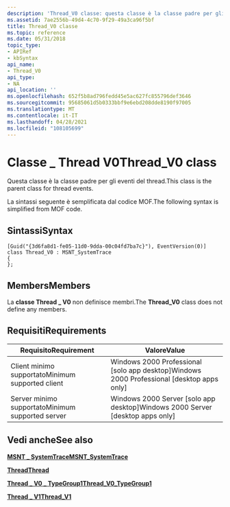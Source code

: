 ```yaml
---
description: 'Thread_V0 classe: questa classe è la classe padre per gli eventi del thread. La sintassi seguente è semplificata dal codice MOF.'
ms.assetid: 7ae2556b-49d4-4c70-9f29-49a3ca96f5bf
title: Thread_V0 classe
ms.topic: reference
ms.date: 05/31/2018
topic_type:
- APIRef
- kbSyntax
api_name:
- Thread_V0
api_type:
- NA
api_location: ''
ms.openlocfilehash: 652f5b8ad796fedd45e5ac627fc855796def3646
ms.sourcegitcommit: 95685061d5b0333bbf9e6ebd208dde8190f97005
ms.translationtype: MT
ms.contentlocale: it-IT
ms.lasthandoff: 04/28/2021
ms.locfileid: "108105699"
---
```

# <a name="thread_v0-class"></a><span data-ttu-id="5b1c7-104">Classe \_ Thread V0</span><span class="sxs-lookup"><span data-stu-id="5b1c7-104">Thread\_V0 class</span></span>

<span data-ttu-id="5b1c7-105">Questa classe è la classe padre per gli eventi del thread.</span><span class="sxs-lookup"><span data-stu-id="5b1c7-105">This class is the parent class for thread events.</span></span>

<span data-ttu-id="5b1c7-106">La sintassi seguente è semplificata dal codice MOF.</span><span class="sxs-lookup"><span data-stu-id="5b1c7-106">The following syntax is simplified from MOF code.</span></span>

## <a name="syntax"></a><span data-ttu-id="5b1c7-107">Sintassi</span><span class="sxs-lookup"><span data-stu-id="5b1c7-107">Syntax</span></span>

``` syntax
[Guid("{3d6fa8d1-fe05-11d0-9dda-00c04fd7ba7c}"), EventVersion(0)]
class Thread_V0 : MSNT_SystemTrace
{
};
```

## <a name="members"></a><span data-ttu-id="5b1c7-108">Members</span><span class="sxs-lookup"><span data-stu-id="5b1c7-108">Members</span></span>

<span data-ttu-id="5b1c7-109">La **classe Thread \_ V0** non definisce membri.</span><span class="sxs-lookup"><span data-stu-id="5b1c7-109">The **Thread\_V0** class does not define any members.</span></span>

## <a name="requirements"></a><span data-ttu-id="5b1c7-110">Requisiti</span><span class="sxs-lookup"><span data-stu-id="5b1c7-110">Requirements</span></span>



| <span data-ttu-id="5b1c7-111">Requisito</span><span class="sxs-lookup"><span data-stu-id="5b1c7-111">Requirement</span></span> | <span data-ttu-id="5b1c7-112">Valore</span><span class="sxs-lookup"><span data-stu-id="5b1c7-112">Value</span></span> |
|-------------------------------------|------------------------------------------------------------|
| <span data-ttu-id="5b1c7-113">Client minimo supportato</span><span class="sxs-lookup"><span data-stu-id="5b1c7-113">Minimum supported client</span></span><br/> | <span data-ttu-id="5b1c7-114">Windows 2000 Professional \[solo app desktop\]</span><span class="sxs-lookup"><span data-stu-id="5b1c7-114">Windows 2000 Professional \[desktop apps only\]</span></span><br/> |
| <span data-ttu-id="5b1c7-115">Server minimo supportato</span><span class="sxs-lookup"><span data-stu-id="5b1c7-115">Minimum supported server</span></span><br/> | <span data-ttu-id="5b1c7-116">Windows 2000 Server \[solo app desktop\]</span><span class="sxs-lookup"><span data-stu-id="5b1c7-116">Windows 2000 Server \[desktop apps only\]</span></span><br/>       |



## <a name="see-also"></a><span data-ttu-id="5b1c7-117">Vedi anche</span><span class="sxs-lookup"><span data-stu-id="5b1c7-117">See also</span></span>

<dl> <dt>

[<span data-ttu-id="5b1c7-118">**MSNT \_ SystemTrace**</span><span class="sxs-lookup"><span data-stu-id="5b1c7-118">**MSNT\_SystemTrace**</span></span>](msnt-systemtrace.md)
</dt> <dt>

[<span data-ttu-id="5b1c7-119">**Thread**</span><span class="sxs-lookup"><span data-stu-id="5b1c7-119">**Thread**</span></span>](thread.md)
</dt> <dt>

[<span data-ttu-id="5b1c7-120">**Thread \_ V0 \_ TypeGroup1**</span><span class="sxs-lookup"><span data-stu-id="5b1c7-120">**Thread\_V0\_TypeGroup1**</span></span>](thread-v0-typegroup1.md)
</dt> <dt>

[<span data-ttu-id="5b1c7-121">**Thread \_ V1**</span><span class="sxs-lookup"><span data-stu-id="5b1c7-121">**Thread\_V1**</span></span>](thread-v1.md)
</dt> </dl>

 

 




